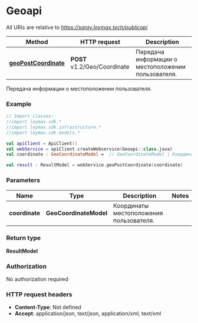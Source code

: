 # Geoapi

All URIs are relative to *https://saray.loymax.tech/publicapi*

Method | HTTP request | Description
------------- | ------------- | -------------
[**geoPostCoordinate**](Geoapi.md#geoPostCoordinate) | **POST** v1.2/Geo/Coordinate | Передача информации о местоположении пользователя.



Передача информации о местоположении пользователя.

### Example
```kotlin
// Import classes:
//import loymax.sdk.*
//import loymax.sdk.infrastructure.*
//import loymax.sdk.models.*

val apiClient = ApiClient()
val webService = apiClient.createWebservice(Geoapi::class.java)
val coordinate : GeoCoordinateModel =  // GeoCoordinateModel | Координаты местоположения пользователя.

val result : ResultModel = webService.geoPostCoordinate(coordinate)
```

### Parameters

Name | Type | Description  | Notes
------------- | ------------- | ------------- | -------------
 **coordinate** | **GeoCoordinateModel**| Координаты местоположения пользователя. |

### Return type

**ResultModel**

### Authorization

No authorization required

### HTTP request headers

 - **Content-Type**: Not defined
 - **Accept**: application/json, text/json, application/xml, text/xml

